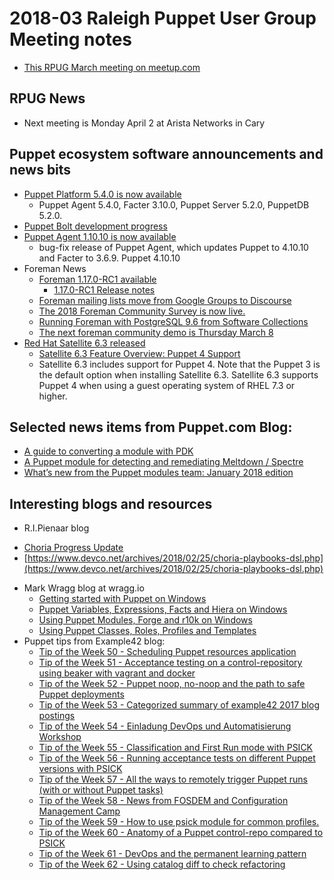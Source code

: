 # 2018-03 Raleigh Puppet User Group Meeting notes
+ [This RPUG March meeting on meetup.com](https://www.meetup.com/Raleigh-Puppet-User-Group/events/247520060/)

## RPUG News
+ Next meeting is Monday April 2 at Arista Networks in Cary

## Puppet ecosystem software announcements and news bits
+ [Puppet Platform 5.4.0 is now available](https://groups.google.com/forum/#!topic/puppet-announce/W8z2t3DD9Q0)
  - Puppet Agent 5.4.0, Facter 3.10.0, Puppet Server 5.2.0, PuppetDB 5.2.0.
+ [Puppet Bolt development progress](https://puppet.com/docs/bolt/0.x/bolt_release_notes.html)
+ [Puppet Agent 1.10.10 is now available](https://groups.google.com/forum/#!topic/puppet-announce/fPX36UkG7QA)
  - bug-fix release of Puppet Agent, which updates Puppet to 4.10.10 and Facter to 3.6.9. Puppet 4.10.10
+ Foreman News
    -  [Foreman 1.17.0-RC1 available](https://community.theforeman.org/t/1-17-0-rc1-available/8341)
        + [1.17.0-RC1 Release notes](https://theforeman.org/manuals/1.17/index.html#Releasenotesfor1.17)
    -  [Foreman mailing lists move from Google Groups to Discourse](https://www.theforeman.org/2017/12/foreman-migrates-to-discourse.html)
    -  [The 2018 Foreman Community Survey is now live.](https://t.co/g07Trr3NsE)
    -  [Running Foreman with PostgreSQL 9.6 from Software Collections](https://theforeman.org/2018/02/running-foreman-with-postgresql-96-from-software-collections.html)
    -  [The next foreman community demo is Thursday March 8](https://www.youtube.com/watch?v=ujTwePoc4jw)
+ [Red Hat Satellite 6.3 released](https://access.redhat.com/blogs/1169563/posts/3360041)
  - [Satellite 6.3 Feature Overview: Puppet 4 Support ](https://access.redhat.com/articles/3358711)
  - Satellite 6.3 includes support for Puppet 4. Note that the Puppet 3 is the default option when installing Satellite 6.3.
Satellite 6.3 supports Puppet 4 when using a guest operating system of RHEL 7.3 or higher.

## Selected news items from Puppet.com Blog:
+ [A guide to converting a module with PDK](https://puppet.com/blog/guide-converting-module-pdk)
+ [A Puppet module for detecting and remediating Meltdown / Spectre](https://puppet.com/blog/puppet-module-detecting-and-remediating-meltdown-spectre)
+ [What’s new from the Puppet modules team: January 2018 edition](https://puppet.com/blog/whats-new-puppet-modules-team-january-2018-edition)


## Interesting blogs and resources
+  R.I.Pienaar blog
  - [Choria Progress Update](https://www.devco.net/archives/2018/03/05/choria-progress-update.php)
  - [https://www.devco.net/archives/2018/02/25/choria-playbooks-dsl.php](https://www.devco.net/archives/2018/02/25/choria-playbooks-dsl.php)
+ Mark Wragg blog at wragg.io
  - [Getting started with Puppet on Windows](http://wragg.io/getting-started-with-puppet-on-windows/)
  - [Puppet Variables, Expressions, Facts and Hiera on Windows](http://wragg.io/puppet-variables-expressions-facts-and-hiera-on-windows/)
  - [Using Puppet Modules, Forge and r10k on Windows](http://wragg.io/using-puppet-modules-forge-and-r10k/)
  - [Using Puppet Classes, Roles, Profiles and Templates](http://wragg.io/puppet-classes-roles-profiles-and-templates-on-windows/)
+ Puppet tips from Example42 blog:
  - [Tip of the Week 50 - Scheduling Puppet resources application](https://www.example42.com/2017/12/11/scheduling_puppet_resources_application/)
  - [Tip of the Week 51 - Acceptance testing on a control-repository using beaker with vagrant and docker](https://www.example42.com/2017/12/18/beaker_with_vagrant_and_docker/)
  - [Tip of the Week 52 - Puppet noop, no-noop and the path to safe Puppet deployments](https://www.example42.com/2017/12/27/noop-no-noop-and-the-path-to-safe-puppet-deployments/)
  - [Tip of the Week 53 - Categorized summary of example42 2017 blog postings](https://www.example42.com/2018/01/01/2017_categorized_posting_summary/)
  - [Tip of the Week 54 - Einladung DevOps und Automatisierung Workshop](https://www.example42.com/2018/01/08/puppet_seminar_and_workshop/)
  - [Tip of the Week 55 - Classification and First Run mode with PSICK](https://www.example42.com/2018/01/15/classification_and_first_run_mode_with_psick/)
  - [Tip of the Week 56 - Running acceptance tests on different Puppet versions with PSICK](https://www.example42.com/2018/01/22/acceptance_testing_of_different_puppet_versions_with_psick/)
  - [Tip of the Week 57 - All the ways to remotely trigger Puppet runs (with or without Puppet tasks)](https://www.example42.com/2018/01/29/remote_puppet_control/)
  - [Tip of the Week 58 - News from FOSDEM and Configuration Management Camp](https://www.example42.com/2018/02/05/fosdem_and_cfgmgmt_camp/)
  - [Tip of the Week 59 - How to use psick module for common profiles.](https://www.example42.com/2018/02/12/how_to_use_psick_module_for_common_profiles/)
  - [Tip of the Week 60 - Anatomy of a Puppet control-repo compared to PSICK](https://www.example42.com/2018/02/19/anatomy-of-a-puppet-control-repo-compared-to-psick/)
  - [Tip of the Week 61 - DevOps and the permanent learning pattern](https://www.example42.com/2018/02/26/devops-permanent-learning/)
  - [Tip of the Week 62 - Using catalog diff to check refactoring](https://www.example42.com/2018/03/05/catalog-diff-on-refactoring/)
